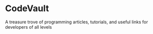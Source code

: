 # CodeVault
A treasure trove of programming articles, tutorials, and useful links for developers of all levels

